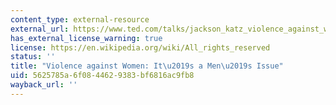 ```yaml
---
content_type: external-resource
external_url: https://www.ted.com/talks/jackson_katz_violence_against_women_it_s_a_men_s_issue
has_external_license_warning: true
license: https://en.wikipedia.org/wiki/All_rights_reserved
status: ''
title: "Violence against Women: It\u2019s a Men\u2019s Issue"
uid: 5625785a-6f08-4462-9383-bf6816ac9fb8
wayback_url: ''
---
```

